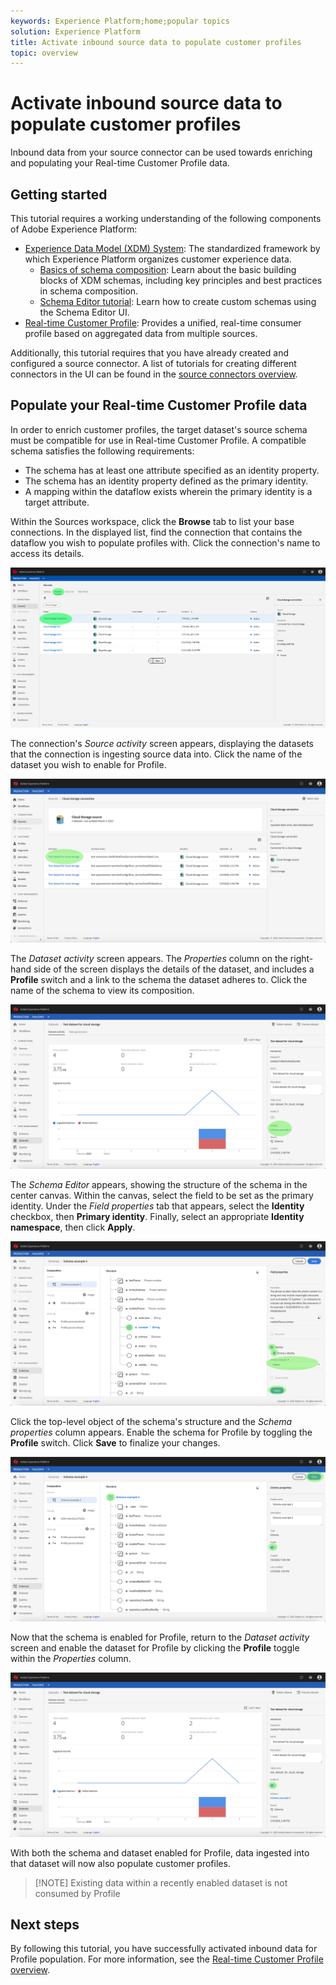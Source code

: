 ```yaml
---
keywords: Experience Platform;home;popular topics
solution: Experience Platform
title: Activate inbound source data to populate customer profiles
topic: overview
---
```


# Activate inbound source data to populate customer profiles

Inbound data from your source connector can be used towards enriching and populating your Real-time Customer Profile data.

## Getting started

This tutorial requires a working understanding of the following components of Adobe Experience Platform:

-   [Experience Data Model (XDM) System](../../../../xdm/home.md): The standardized framework by which Experience Platform organizes customer experience data.
    -   [Basics of schema composition](../../../../xdm/schema/composition.md): Learn about the basic building blocks of XDM schemas, including key principles and best practices in schema composition.
    -   [Schema Editor tutorial](../../../../xdm/tutorials/create-schema-ui.md): Learn how to create custom schemas using the Schema Editor UI.
-   [Real-time Customer Profile](../../../../profile/home.md): Provides a unified, real-time consumer profile based on aggregated data from multiple sources.

Additionally, this tutorial requires that you have already created and configured a source connector.  A list of tutorials for creating different connectors in the UI can be found in the [source connectors overview](../../../home.md).

## Populate your Real-time Customer Profile data

In order to enrich customer profiles, the target dataset's source schema must be compatible for use in Real-time Customer Profile. A compatible schema satisfies the following requirements:

- The schema has at least one attribute specified as an identity property.
- The schema has an identity property defined as the primary identity.
- A mapping within the dataflow exists wherein the primary identity is a target attribute.

Within the Sources workspace, click the **Browse** tab to list your base connections. In the displayed list, find the connection that contains the dataflow you wish to populate profiles with. Click the connection's name to access its details.

![](../../images/tutorials/dataflow/cloud-storage/browse.png)

The connection's *Source activity* screen appears, displaying the datasets that the connection is ingesting source data into. Click the name of the dataset you wish to enable for Profile.

![](../../images/tutorials/dataflow/cloud-storage/dataset-dataflow.png)

The *Dataset activity* screen appears. The *Properties* column on the right-hand side of the screen displays the details of the dataset, and includes a **Profile** switch and a link to the schema the dataset adheres to. Click the name of the schema to view its composition.

![](../../images/tutorials/dataflow/cloud-storage/select-dataset-schema.png)

The *Schema Editor* appears, showing the structure of the schema in the center canvas. Within the canvas, select the field to be set as the primary identity. Under the *Field properties* tab that appears, select the **Identity** checkbox, then **Primary identity**. Finally, select an appropriate **Identity namespace**, then click **Apply**.

![](../../images/tutorials/dataflow/cloud-storage/set-schema-identity.png)

Click the top-level object of the schema's structure and the *Schema properties* column appears. Enable the schema for Profile by toggling the **Profile** switch. Click **Save** to finalize your changes.

![](../../images/tutorials/dataflow/cloud-storage/enable-profile.png)

Now that the schema is enabled for Profile, return to the *Dataset activity* screen and enable the dataset for Profile by clicking the **Profile** toggle within the *Properties* column.

![](../../images/tutorials/dataflow/cloud-storage/enable-dataset-profile.png)

With both the schema and dataset enabled for Profile, data ingested into that dataset will now also populate customer profiles.

>[!NOTE] Existing data within a recently enabled dataset is not consumed by Profile

## Next steps

By following this tutorial, you have successfully activated inbound data for Profile population. For more information, see the [Real-time Customer Profile overview](../../../profile/home.md).